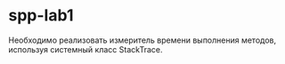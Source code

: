 # spp-lab1
Необходимо реализовать измеритель времени выполнения методов, используя системный класс StackTrace.
